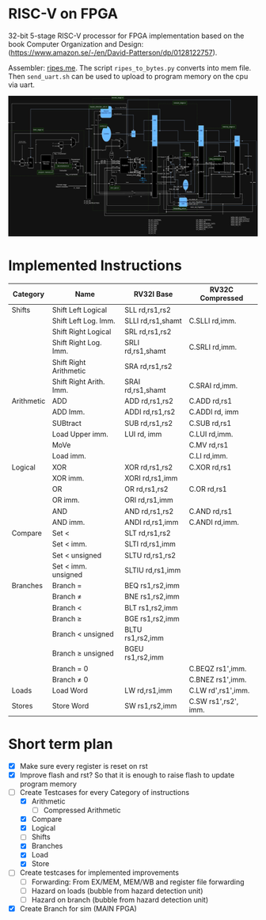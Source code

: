 # RISC-V on FPGA

32-bit 5-stage RISC-V processor for FPGA implementation based on the book Computer Organization and Design: (https://www.amazon.se/-/en/David-Patterson/dp/0128122757).

Assembler: [ripes.me](https://ripes.me/). 
The script `ripes_to_bytes.py` converts into mem file. Then `send_uart.sh` can be used to upload to program memory on the cpu via uart.

![alt text](image.png)

# Implemented Instructions
| Category   | Name                    | RV32I Base        | RV32C Compressed     |
| ---------- | ----------------------- | ----------------- | -------------------- |
| Shifts     | Shift Left Logical      | SLL  rd,rs1,rs2   |                      |
|            | Shift Left Log. Imm.    | SLLI rd,rs1,shamt | C.SLLI rd,imm.       |
|            | Shift Right Logical     | SRL rd,rs1,rs2    |                      |
|            | Shift Right Log. Imm.   | SRLI rd,rs1,shamt | C.SRLI rd,imm.       |
|            | Shift Right Arithmetic  | SRA rd,rs1,rs2    |                      |
|            | Shift Right Arith. Imm. | SRAI rd,rs1,shamt | C.SRAI rd,imm.       |
| Arithmetic | ADD                     | ADD rd,rs1,rs2    | C.ADD rd,rs1         |
|            | ADD Imm.                | ADDI rd,rs1,rs2   | C.ADDI rd, imm       |
|            | SUBtract                | SUB rd,rs1,rs2    | C.SUB rd,rs1         |
|            | Load Upper imm.         | LUI rd, imm       | C.LUI rd,imm.        |
|            | MoVe                    |                   | C.MV rd,rs1          |
|            | Load imm.               |                   | C.LI rd,imm.         |
| Logical    | XOR                     | XOR rd,rs1,rs2    | C.XOR rd,rs1         |
|            | XOR imm.                | XORI rd,rs1,imm   |                      |
|            | OR                      | OR rd,rs1,rs2     | C.OR rd,rs1          |
|            | OR imm.                 | ORI rd,rs1,imm    |                      |
|            | AND                     | AND rd,rs1,rs2    | C.AND rd,rs1         |
|            | AND imm.                | ANDI rd,rs1,imm   | C.ANDI rd,imm.       |
| Compare    | Set <                   | SLT rd,rs1,rs2    |                      |
|            | Set < imm.              | SLTI rd,rs1,imm   |                      |
|            | Set < unsigned          | SLTU rd,rs1,rs2   |                      |
|            | Set < imm. unsigned     | SLTIU rd,rs1,imm  |                      |
| Branches   | Branch =                | BEQ rs1,rs2,imm   |                      |
|            | Branch $\neq$           | BNE rs1,rs2,imm   |                      |
|            | Branch <                | BLT rs1,rs2,imm   |                      |
|            | Branch $\ge$            | BGE rs1,rs2,imm   |                      |
|            | Branch < unsigned       | BLTU rs1,rs2,imm  |                      |
|            | Branch $\ge$ unsigned   | BGEU rs1,rs2,imm  |                      |
|            | Branch = 0              |                   | C.BEQZ rs1',imm.     |
|            | Branch $\ne$ 0          |                   | C.BNEZ rs1',imm.     |
| Loads      | Load Word               | LW rd,rs1,imm     | C.LW rd',rs1',imm.   |
| Stores     | Store Word              | SW rs1,rs2,imm    | C.SW rs1',rs2', imm. |

# Short term plan
- [x] Make sure every register is reset on rst
- [x] Improve flash and rst? So that it is enough to raise flash to update program memory
- [ ] Create Testcases for every Category of instructions
  - [x] Arithmetic
    - [ ] Compressed Arithmetic
  - [x] Compare
  - [x] Logical
  - [ ] Shifts
  - [x] Branches
  - [x] Load
  - [x] Store
- [ ] Create testcases for implemented improvements
  - [ ] Forwarding: From EX/MEM, MEM/WB and register file forwarding
  - [ ] Hazard on loads (bubble from hazard detection unit)
  - [ ] Hazard on branch (bubble from hazard detection unit)
- [x] Create Branch for sim (MAIN FPGA)
